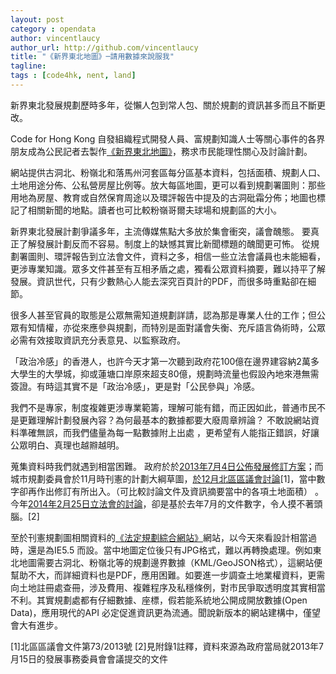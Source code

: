 ```yaml
---
layout: post
category : opendata
author: vincentlaucy
author_url: http://github.com/vincentlaucy
title: "《新界東北地圖》─請用數據來說服我"
tagline: 
tags : [code4hk, nent, land]
---
```


新界東北發展規劃歷時多年，從懶人包到常人包、關於規劃的資訊甚多而且不斷更改。

Code for Hong Kong 自發組織程式開發人員、富規劃知識人士等關心事件的各界朋友成為公民記者去製作[《新界東北地圖》](http://northeast.code4.hk)，務求市民能理性關心及討論計劃。

網站提供古洞北、粉嶺北和落馬州河套區每分區基本資料，包括面積、規劃人口、土地用途分佈、公私營房屋比例等。放大每區地圖，更可以看到規劃署圖則：那些用地為房屋、教育或自然保育周途以及環評報告中提及的古洞砒霜分佈；地圖也標記了相關新聞的地點。讀者也可比較粉嶺哥爾夫球場和規劃區的大小。

新界東北發展計劃爭議多年，主流傳媒焦點大多放於集會衝突，議會醜態。
要真正了解發展計劃反而不容易。制度上的缺憾其實比新聞標題的醜聞更可怖。
從規劃署圖則、環評報告到立法會文件，資料之多，相信一些立法會議員也未能細看，更涉專業知識。眾多文件甚至有互相矛盾之處，獨看公眾資料摘要，難以持平了解發展。資訊世代，只有少數熱心人能去深究百頁計的PDF，而很多時重點卻在細節。


很多人甚至官員的取態是公眾無需知道規劃詳請，認為那是專業人仕的工作；但公眾有知情權，亦從來應參與規劃，而特別是面對議會失衡、充斥語言偽術時，公眾必需有效接取資訊充分表意見、以監察政府。

「政治冷感」的香港人，也許今天才第一次聽到政府花100億在邊界建容納2萬多大學生的大學城，抑或蓮塘口岸原來超支80億，規劃時流量也假設內地來港無需簽證。有時這其實不是「政治冷感」，更是對「公民參與」冷感。


我們不是專家，制度複雜更涉專業範籌，理解可能有錯，而正因如此，普通市民不是更難理解計劃發展內容？為何最基本的數據都要大廢周章辨論？
不敢說網站資料準確無誤，而我們儘量為每一點數據附上出處 ，更希望有人能指正錯誤，好讓公眾明白、真理也越㸤越明。


蒐集資料時我們就遇到相當困難。 政府於於[2013年7月4日公佈發展修訂方案](http://www.nentnda.gov.hk/chi/revised_rodp.html)；而城市規劃委員會於11月時刊憲的計劃大綱草圖，[於12月北區區議會討論](http://www.districtcouncils.gov.hk/north/doc/tc/dc_meetings_doc/n_2013_073_ch.pdf)[1]，當中數字卻再作出修訂有所出入。（可比較討論文件及資訊摘要當中的各項土地面積） 。今年[2014年2月25日立法會的討論](http://www.legco.gov.hk/yr13-14/chinese/panels/dev/papers/dev0225cb1-925-7-c.pdf)，卻是基於去年7月的文件數字，令人摸不著頭腦。[2]


至於刊憲規劃圖相關資料的[《法定規劃綜合網站》](http://www.ozp.tpb.gov.hk/default.aspx)網站，以今天來看設計相當過時，還是為IE5.5 而設。當中地圖定位後只有JPG格式，難以再轉換處理。例如東北地圖需要古洞北、粉嶺北等的規劃邊界數據（KML/GeoJSON格式），這網站便幫助不大，而詳細資料也是PDF，應用困難。如要進一步調查土地業權資料，更需向土地註冊處查冊，涉及費用、複雜程序及私穩條例，對市民爭取透明度其實相當不利。其實規劃處都有仔細數據、座標，假若能系統地公開成開放數據(Open Data)，應用現代的API 必定促進資訊更為流通。聞說新版本的網站建構中，僅望會大有進步。


[1]北區區議會文件第73/2013號
[2]見附錄1註釋，資料來源為政府當局就2013年7月15日的發展事務委員會會議提交的文件
